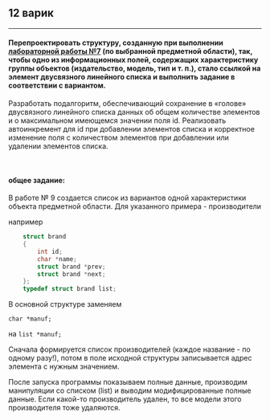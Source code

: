 ## 12 варик
<hr>

#### Перепроектировать структуру, созданную при выполнении [лабораторной работы №7](https://github.com/DanyaMokhno/Laboratory_work_7) (по выбранной предметной области), так, чтобы одно из информационных полей, содержащих характеристику группы объектов (издательство, модель, тип и т. п.), стало ссылкой на элемент двусвязного линейного списка и выполнить задание в соответствии с вариантом.

Разработать подалгоритм, обеспечивающий сохранение в «голове» двусвязного линейного списка данных об общем количестве элементов и о максимальном имеющемся значении поля id. Реализовать автоинкремент для id при добавлении элементов списка и корректное изменение поля с количеством элементов при добавлении или удалении элементов списка.

<br>

#### общее задание:
В работе № 9 создается список из вариантов одной характеристики объекта предметной области. Для указанного примера - производители

например

``` c
    struct brand
    {
        int id;
        char *name;
        struct brand *prev;
        struct brand *next;
    };
    typedef struct brand list;
```
В основной структуре заменяем

`char *manuf;`

на `list *manuf;`

Сначала формируется список производителей (каждое название - по одному разу!), потом в поле исходной структуры записывается адрес элемента с нужным значением.

После запуска программы показываем полные данные, производим манипуляции со списком (list) и выводим модифицированные полные данные. Если какой-то производитель удален, то все модели этого производителя тоже удаляются.